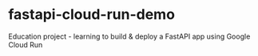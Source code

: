 # fastapi-cloud-run-demo
Education project - learning to build &amp; deploy a FastAPI app using Google Cloud Run
